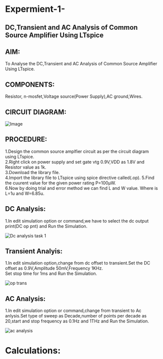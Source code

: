 # **Expermient-1-**  
## **DC,Transient and AC Analysis of Common Source Amplifier Using LTspice**  
## **AIM**:  
To Analyse the DC,Transient and AC Analysis of Common Source Amplifier Using LTspice.  
## **COMPONENTS**:  
Resistor, n-mosfet,Voltage source(Power Supply),AC ground,Wires.  
## **CIRCUIT DIAGRAM**:  
![Image](https://github.com/user-attachments/assets/b532a953-89db-425d-b885-72963173c5eb)  
## **PROCEDURE**:  
1.Design the common source amplfier circuit as per the circuit diagram using LTspice.  
2.Right click on power supply and set gate vtg 0.9V,VDD as 1.8V and Resistor value as 1k.  
3.Download the library file.  
4.Import the library file to LTspice using spice directive called(.op).
5.Find the cuurent value for the given power rating P=100µW.  
6.Now by doing trial and error method we can find L and W value. Where is L=1u and W=6.85u.  
## **DC Analysis**:  
1.In edit simulation option or command,we have to select the dc output print(DC op pnt) and Run the Simulation.    

![Dc analysis task 1](https://github.com/user-attachments/assets/c520c0aa-e6c6-475f-b606-191508b36fa8)  
## **Transient Analyis**:  
1.In edit simulation option,change from dc offset to transient.Set the DC offset as 0.9V,Amplitude 50mV,Frequency 1KHz.  
Set stop time for 1ms and Run the Simulation.  

![op trans](https://github.com/user-attachments/assets/f2e7e996-c8a4-4140-b884-0325cdff738f)  
## **AC Analysis**:  
1.In edit simulation option or command,change from transient to Ac anlysis.Set type of sweep as Decade,number of points per decade as 20,start and stop frequency as 0.1Hz and 1THz and Run the Simulation.  

![ac analysis](https://github.com/user-attachments/assets/81496881-1f19-446b-a245-d8659533b46f)  

# **Calculations**:  


















